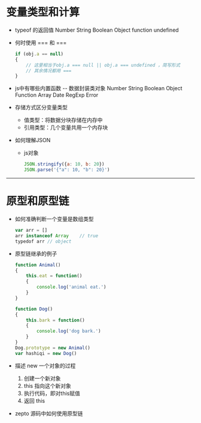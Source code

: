 # 变量类型和计算
+ typeof 的返回值
Number String Boolean Object function undefined

+ 何时使用 === 和 ===
    ```js
    if (obj.a == null)
    {
        // 这里相当于obj.a === null || obj.a === undefined ，简写形式
        // 其余情况都用 ===
    }
    ```

+ js中有哪些内置函数 -- 数据封装类对象
Number String Boolean Object Function Array Date RegExp Error

+ 存储方式区分变量类型
    + 值类型：将数据分块存储在内存中
    + 引用类型：几个变量共用一个内存块

+ 如何理解JSON
    + js对象
        ```js
        JSON.stringify({a: 10, b: 20})
        JSON.parse('{"a": 10, "b": 20}')
        ```
---

# 原型和原型链
+ 如何准确判断一个变量是数组类型
    ```js
    var arr = []
    arr instanceof Array    // true
    typedof arr // object
    ```

+ 原型链继承的例子
    ```js
    function Animal()
    {
        this.eat = function()
        {
            console.log('animal eat.')
        }
    }

    function Dog()
    {
        this.bark = function()
        {
            console.log('dog bark.')
        }
    }
    Dog.prototype = new Animal()
    var hashiqi = new Dog()
    ```

+ 描述 new 一个对象的过程
    1. 创建一个新对象
    1. this 指向这个新对象
    1. 执行代码，即对this赋值
    1. 返回 this

+ zepto 源码中如何使用原型链